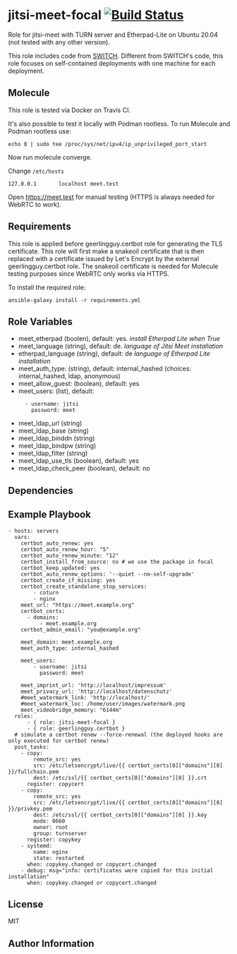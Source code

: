 jitsi-meet-focal [![Build Status](https://travis-ci.org/c-goes/ansible-role-jitsi-meet-focal.svg?branch=master)](https://travis-ci.org/c-goes/ansible-role-jitsi-meet-focal)
=========

Role for jitsi-meet with TURN server and Etherpad-Lite on Ubuntu 20.04 (not tested with any other version).

This role includes code from [SWITCH](https://github.com/switch-ch/jitsi-deploy).
Different from SWITCH's code, this role focuses on self-contained deployments with one machine for each deployment.

Molecule
---------

This role is tested via Docker on Travis CI.

It's also possible to test it locally with Podman rootless.
To run Molecule and Podman rootless use:

```
echo 0 | sudo tee /proc/sys/net/ipv4/ip_unprivileged_port_start
```

Now run molecule converge.

Change `/etc/hosts`

```
127.0.0.1       localhost meet.test
```

Open https://meet.test for manual testing (HTTPS is always needed for WebRTC to work).

Requirements
------------

This role is applied before geerlingguy.certbot role for generating the TLS certificate.
This role will first make a snakeoil certificate that is then replaced with a certificate issued by Let's Encrypt by the external geerlingguy.certbot role.
The snakeoil certificate is needed for Molecule testing purposes since WebRTC only works via HTTPS.


To install the required role:

```
ansible-galaxy install -r requirements.yml
```

Role Variables
--------------

- meet_etherpad (boolen), default: yes. *install Etherpad Lite when True*
- meet_language (string), default: de. *language of Jitsi Meet installation*
- etherpad_language (string), default: de *language of Etherpad Lite installation*
- meet_auth_type: (string), default: internal_hashed (choices: internal_hashed, ldap, anonymous)
- meet_allow_guest: (boolean), default: yes
- meet_users: (list), default:
  ```
    - username: jitsi
      password: meet
  ```
- meet_ldap_url (string)
- meet_ldap_base (string)
- meet_ldap_binddn (string)
- meet_ldap_bindpw (string)
- meet_ldap_filter (string)
- meet_ldap_use_tls (boolean), default: yes
- meet_ldap_check_peer (boolean), default: no


Dependencies
------------


Example Playbook
----------------

```
- hosts: servers
  vars:
    certbot_auto_renew: yes
    certbot_auto_renew_hour: "5"
    certbot_auto_renew_minute: "12"
    certbot_install_from_source: no # we use the package in focal
    certbot_keep_updated: yes
    certbot_auto_renew_options: '--quiet --no-self-upgrade'
    certbot_create_if_missing: yes
    certbot_create_standalone_stop_services:
        - coturn
        - nginx
    meet_url: "https://meet.example.org"
    certbot_certs:
      - domains:
          - meet.example.org
    certbot_admin_email: "you@example.org"

    meet_domain: meet.example.org
    meet_auth_type: internal_hashed

    meet_users:
        - username: jitsi
          password: meet

    meet_imprint_url: 'http://localhost/impressum'
    meet_privacy_url: 'http://localhost/datenschutz'
    #meet_watermark_link: 'http://localhost/'
    #meet_watermark_loc: /home/user/images/watermark.png
    meet_videobridge_memory: "6144m"
  roles:
      - { role: jitsi-meet-focal }
      - { role: geerlingguy.certbot }
  # simulate a certbot renew --force-renewal (the deployed hooks are only executed for certbot renew)
  post_tasks:
    - copy:
        remote_src: yes
        src: /etc/letsencrypt/live/{{ certbot_certs[0]["domains"][0] }}/fullchain.pem
        dest: /etc/ssl/{{ certbot_certs[0]["domains"][0] }}.crt
      register: copycert
    - copy:
        remote_src: yes
        src: /etc/letsencrypt/live/{{ certbot_certs[0]["domains"][0] }}/privkey.pem
        dest: /etc/ssl/{{ certbot_certs[0]["domains"][0] }}.key
        mode: 0660
        owner: root
        group: turnserver
      register: copykey
    - systemd:
        name: nginx
        state: restarted
      when: copykey.changed or copycert.changed
    - debug: msg="info: certificates were copied for this initial installation"
      when: copykey.changed or copycert.changed
```



License
-------

MIT

Author Information
------------------

